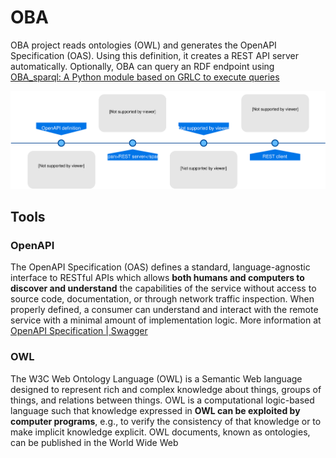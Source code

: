 # OBA

OBA project reads ontologies (OWL) and generates the OpenAPI Specification (OAS). Using this definition, it creates a REST API server automatically. Optionally, OBA can query an RDF endpoint using [OBA_sparql: A Python module based on GRLC to execute queries](https://github.com/knowledgeCaptureAndDiscovery/oba_sparql)

![Diagram](oba.svg) 

## Tools

### OpenAPI

The OpenAPI Specification (OAS) defines a standard, language-agnostic interface to RESTful APIs which allows **both humans and computers to discover and understand** the capabilities of the service without access to source code, documentation, or through network traffic inspection. When properly defined, a consumer can understand and interact with the remote service with a minimal amount of implementation logic.
More information at [OpenAPI Specification | Swagger](https://swagger.io/specification/)

### OWL

The W3C Web Ontology Language (OWL) is a Semantic Web language designed to represent rich and complex knowledge about things, groups of things, and relations between things. OWL is a computational logic-based language such that knowledge expressed in **OWL can be exploited by computer programs**, e.g., to verify the consistency of that knowledge or to make implicit knowledge explicit. OWL documents, known as ontologies, can be published in the World Wide Web 
